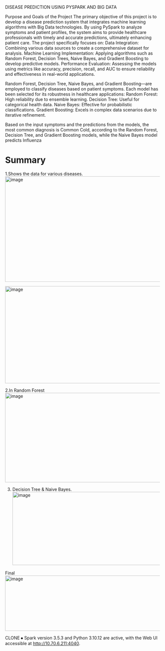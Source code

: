 DISEASE PREDICTION USING PYSPARK AND BIG DATA

Purpose and Goals of the Project
The primary objective of this project is to develop a disease prediction system that integrates machine learning algorithms with Big Data technologies. By using PySpark to analyze symptoms and patient profiles, the system aims to provide healthcare professionals with timely and accurate predictions, ultimately enhancing patient care.
The project specifically focuses on:
Data Integration: Combining various data sources to create a comprehensive dataset for analysis.
Machine Learning Implementation: Applying algorithms such as Random Forest, Decision Trees, Naive Bayes, and Gradient Boosting to develop predictive models.
Performance Evaluation: Assessing the models using metrics like accuracy, precision, recall, and AUC to ensure reliability and effectiveness in real-world applications.

Random Forest, Decision Tree, Naive Bayes, and Gradient Boosting—are employed to classify diseases based on patient symptoms. Each model has been selected for its robustness in healthcare applications:
Random Forest: High reliability due to ensemble learning.
Decision Tree: Useful for categorical health data.
Naive Bayes: Effective for probabilistic classifications.
Gradient Boosting: Excels in complex data scenarios due to iterative refinement.


Based on the input symptoms and the predictions from the models, the most common diagnosis is Common Cold, according to the Random Forest, Decision Tree, and Gradient Boosting models, while the Naive Bayes model predicts Influenza

# Summary 
1.Shows the data for various diseases.
<img width="663" height="343" alt="image" src="https://github.com/user-attachments/assets/0c735651-e138-496c-87ac-84f3e1c91c0a" />

<img width="670" height="316" alt="image" src="https://github.com/user-attachments/assets/846fc393-171a-4dda-8f13-0e466331ffe6" />

2.In Random Forest 
<img width="666" height="291" alt="image" src="https://github.com/user-attachments/assets/ac6195ad-68ba-4840-8074-dc9a1664647b" />

3. Decision Tree & Naive Bayes.
   <img width="669" height="238" alt="image" src="https://github.com/user-attachments/assets/615aee10-dce2-4722-b4a3-9b8db387664a" />

Final 
   <img width="790" height="180" alt="image" src="https://github.com/user-attachments/assets/11a69ea5-5a40-48e3-9ab5-032a3c595c4c" />

CLONE
⦁	Spark version 3.5.3 and Python 3.10.12 are active, with the Web UI accessible at http://10.70.6.211:4040.
